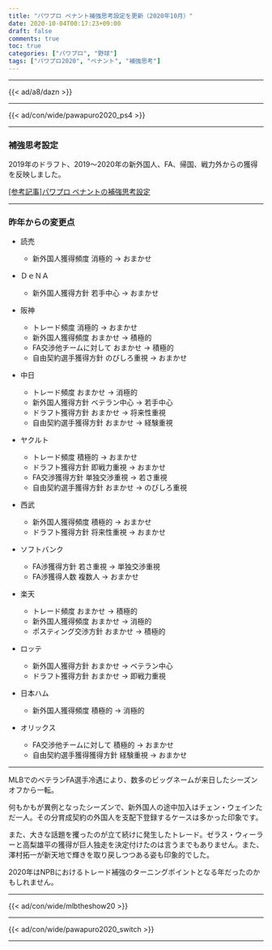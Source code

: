 ```yaml
---
title: "パワプロ ペナント補強思考設定を更新（2020年10月）"
date: 2020-10-04T00:17:23+09:00
draft: false
comments: true
toc: true
categories: ["パワプロ", "野球"]
tags: ["パワプロ2020", "ペナント", "補強思考"]
---
```


<!--more-->

---

{{< ad/a8/dazn >}}

---

{{< ad/con/wide/pawapuro2020_ps4 >}}

---

### 補強思考設定

2019年のドラフト、2019〜2020年の新外国人、FA、帰国、戦力外からの獲得を反映しました。

[[参考記事]パワプロ ペナントの補強思考設定](https://www.ted027.com/post/penant-add)

---

### 昨年からの変更点

- 読売
  - 新外国人獲得頻度 消極的 → おまかせ

- ＤｅＮＡ
  - 新外国人獲得方針 若手中心 → おまかせ

- 阪神
  - トレード頻度 消極的 → おまかせ
  - 新外国人獲得頻度 おまかせ → 積極的
  - FA交渉他チームに対して おまかせ → 積極的
  - 自由契約選手獲得方針 のびしろ重視 → おまかせ

- 中日
  - トレード頻度 おまかせ → 消極的
  - 新外国人獲得方針 ベテラン中心 → 若手中心
  - ドラフト獲得方針 おまかせ → 将来性重視
  - 自由契約選手獲得方針 おまかせ → 経験重視

- ヤクルト
  - トレード頻度 積極的 → おまかせ
  - ドラフト獲得方針 即戦力重視 → おまかせ
  - FA交渉獲得方針 単独交渉重視 → 若さ重視
  - 自由契約選手獲得方針 おまかせ → のびしろ重視

- 西武
  - 新外国人獲得頻度 積極的 → おまかせ
  - ドラフト獲得方針 将来性重視 → おまかせ

- ソフトバンク
  - FA渉獲得方針 若さ重視 → 単独交渉重視
  - FA渉獲得人数 複数人 → おまかせ

- 楽天
  - トレード頻度 おまかせ → 積極的
  - 新外国人獲得頻度 おまかせ → 消極的
  - ポスティング交渉方針 おまかせ → 積極的

- ロッテ
  - 新外国人獲得方針 おまかせ → ベテラン中心
  - ドラフト獲得方針 おまかせ → 即戦力重視

- 日本ハム
  - 新外国人獲得頻度 積極的 → 消極的

- オリックス
  - FA交渉他チームに対して 積極的 → おまかせ
  - 自由契約選手獲得獲得方針 経験重視 → おまかせ

---

MLBでのベテランFA選手冷遇により、数多のビッグネームが来日したシーズンオフから一転。

何もかもが異例となったシーズンで、新外国人の途中加入はチェン・ウェインただ一人。その分育成契約の外国人を支配下登録するケースは多かった印象です。

また、大きな話題を攫ったのが立て続けに発生したトレード。ゼラス・ウィーラーと高梨雄平の獲得が巨人独走を決定付けたのは言うまでもありません。また、澤村拓一が新天地で輝きを取り戻しつつある姿も印象的でした。

2020年はNPBにおけるトレード補強のターニングポイントとなる年だったのかもしれません。

---

{{< ad/con/wide/mlbtheshow20 >}}

---

{{< ad/con/wide/pawapuro2020_switch >}}

---
